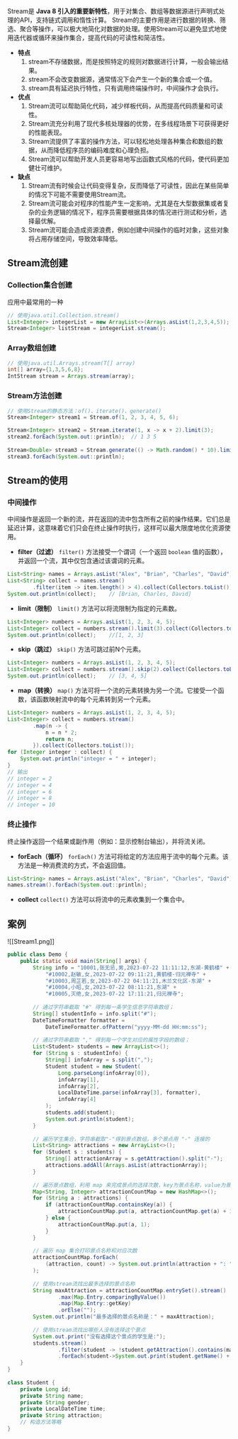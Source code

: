 Stream是 **Java 8 引入的重要新特性**，用于对集合、数组等数据源进行声明式处理的API，支持链式调用和惰性计算。
Stream的主要作用是进行数据的转换、筛选、聚合等操作，可以极大地简化对数据的处理。使用Stream可以避免显式地使用迭代器或循环来操作集合，提高代码的可读性和简洁性。
- **特点**
	1. stream不存储数据，而是按照特定的规则对数据进行计算，一般会输出结果。
	2. stream不会改变数据源，通常情况下会产生一个新的集合或一个值。
	3. stream具有延迟执行特性，只有调用终端操作时，中间操作才会执行。
- **优点**
	1. Stream流可以帮助简化代码，减少样板代码，从而提高代码质量和可读性。
	2. Stream流充分利用了现代多核处理器的优势，在多线程场景下可获得更好的性能表现。
	3. Stream流提供了丰富的操作方法，可以轻松地处理各种集合和数组的数据，从而降低程序员的编码难度和心理负担。
	4. Stream流可以帮助开发人员更容易地写出函数式风格的代码，使代码更加健壮可维护。
- **缺点**
	1. Stream流有时候会让代码变得复杂，反而降低了可读性，因此在某些简单的情况下可能不需要使用Stream流。
	2. Stream流可能会对程序的性能产生一定影响，尤其是在大型数据集或者复杂的业务逻辑的情况下，程序员需要根据具体的情况进行测试和分析，选择最优解。
	3. Stream流可能会造成资源浪费，例如创建中间操作的临时对象，这些对象将占用存储空间，导致效率降低。

## Stream流创建
### Collection集合创建
应用中最常用的一种
```java
// 使用java.util.Collection.stream()
List<Integer> integerList = new ArrayList<>(Arrays.asList(1,2,3,4,5));  
Stream<Integer> listStream = integerList.stream();
```
### Array数组创建
```java
// 使用java.util.Arrays.stream(T[] array)
int[] array={1,3,5,6,8};
IntStream stream = Arrays.stream(array);
```
### Stream方法创建
```java
// 使用Stream的静态方法：of()、iterate()、generate()
Stream<Integer> stream1 = Stream.of(1, 2, 3, 4, 5, 6);

Stream<Integer> stream2 = Stream.iterate(1, x -> x + 2).limit(3);  
stream2.forEach(System.out::println);  // 1 3 5
  
Stream<Double> stream3 = Stream.generate(() -> Math.random() * 10).limit(5);  
stream3.forEach(System.out::println);
```

## Stream的使用
### 中间操作
中间操作是返回一个新的流，并在返回的流中包含所有之前的操作结果。它们总是延迟计算，这意味着它们只会在终止操作时执行，这样可以最大限度地优化资源使用。
- **filter（过滤）**
	`filter()` 方法接受一个谓词（一个返回 `boolean` 值的函数），并返回一个流，其中仅包含通过该谓词的元素。
```java
List<String> names = Arrays.asList("Alex", "Brian", "Charles", "David");  
List<String> collect = names.stream()  
        .filter(item -> item.length() > 4).collect(Collectors.toList());  
System.out.println(collect);    // [Brian, Charles, David]
```
- **limit（限制）**
	`limit()` 方法可以将流限制为指定的元素数。
```java
List<Integer> numbers = Arrays.asList(1, 2, 3, 4, 5);  
List<Integer> collect = numbers.stream().limit(3).collect(Collectors.toList());  
System.out.println(collect);    //[1, 2, 3]
```
- **skip（跳过）**
	`skip()` 方法可跳过前N个元素。
```java
List<Integer> numbers = Arrays.asList(1, 2, 3, 4, 5);  
List<Integer> collect = numbers.stream().skip(2).collect(Collectors.toList());  
System.out.println(collect);    // [3, 4, 5]
```
- **map（转换）**
	`map()` 方法可将一个流的元素转换为另一个流。它接受一个函数，该函数映射流中的每个元素转到另一个元素。
```java
List<Integer> numbers = Arrays.asList(1, 2, 3, 4, 5);  
List<Integer> collect = numbers.stream()  
        .map(n -> {  
            n = n * 2;  
            return n;  
        }).collect(Collectors.toList());  
for (Integer integer : collect) {  
    System.out.println("integer = " + integer);  
}  
// 输出  
// integer = 2  
// integer = 4  
// integer = 6  
// integer = 8  
// integer = 10
```

### 终止操作
终止操作返回一个结果或副作用（例如：显示控制台输出），并将流关闭。
- **forEach（循环）**
	`forEach()` 方法可将给定的方法应用于流中的每个元素。该方法是一种消费流的方式，不会返回值。
```java
List<String> names = Arrays.asList("Alex", "Brian", "Charles", "David");
names.stream().forEach(System.out::println);
```
- **collect**
	`collect()` 方法可以将流中的元素收集到一个集合中。
## 案例
![[Stream1.png]]
```java
public class Demo {  
    public static void main(String[] args) {  
        String info = "10001,张无忌,男,2023-07-22 11:11:12,东湖-黄鹤楼" +  
	        "#10002,赵敏,女,2023-07-22 09:11:21,黄鹤楼-归元禅寺" +  
	        "#10003,周芷若,女,2023-07-22 04:11:21,木兰文化区-东湖" +  
	        "#10004,小昭,女,2023-07-22 08:11:21,东湖" +  
	        "#10005,灭绝,女,2023-07-22 17:11:21,归元禅寺";
	        
        // 通过字符串截取 "#" 得到每一条学生信息字符串数组；  
        String[] studentInfo = info.split("#");  
        DateTimeFormatter formatter = 
	        DateTimeFormatter.ofPattern("yyyy-MM-dd HH:mm:ss");  
        
        // 通过字符串截取 "," 得到每一个学生对应的属性字段的数组；  
        List<Student> students = new ArrayList<>();  
        for (String s : studentInfo) {  
            String[] infoArray = s.split(",");  
            Student student = new Student(
	            Long.parseLong(infoArray[0]), 
	            infoArray[1], 
	            infoArray[2], 
	            LocalDateTime.parse(infoArray[3], formatter), 
	            infoArray[4]
            );  
            students.add(student);  
            System.out.println(student);  
        }  
        
        // 遍历学生集合，字符串截取"-"得到景点数组，多个景点用 "-" 连接的  
        List<String> attractions = new ArrayList<>();  
        for (Student s : students) {  
            String[] attractionArray = s.getAttraction().split("-");  
            attractions.addAll(Arrays.asList(attractionArray));  
        }  
        
        // 遍历景点数组，利用 map 来完成景点的选择次数，key为景点名称，value为景点次数  
        Map<String, Integer> attractionCountMap = new HashMap<>();  
        for (String a : attractions) {  
            if (attractionCountMap.containsKey(a)) {  
                attractionCountMap.put(a, attractionCountMap.get(a) + 1);  
            } else {  
                attractionCountMap.put(a, 1);  
            }  
        }  
        
        // 遍历 map 集合打印景点名称和对应次数  
        attractionCountMap.forEach(
	        (attraction, count) -> System.out.println(attraction + ": " + count)
        );  
        
        // 使用stream流找出最多选择的景点名称  
        String maxAttraction = attractionCountMap.entrySet().stream()  
                .max(Map.Entry.comparingByValue())  
                .map(Map.Entry::getKey)  
                .orElse("");  
        System.out.println("最多选择的景点名称是：" + maxAttraction);  
  
        // 使用stream流找出哪些人没有选择这个景点  
        System.out.print("没有选择这个景点的学生是:");  
        students.stream()  
                .filter(student -> !student.getAttraction().contains(maxAttraction))  
                .forEach(student->System.out.print(student.getName() + " "));  
    }  
}  
  
class Student {  
    private Long id;  
    private String name;  
    private String gender;  
    private LocalDateTime time;  
    private String attraction;  
	// 构造方法等略
}
```